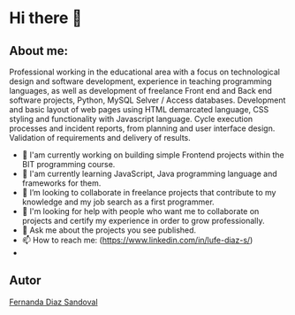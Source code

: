 # Hi there 👋


## About me:

Professional working in the educational area with a focus on technological design and software development, experience in teaching programming languages, as well as development of freelance Front end and Back end software projects, Python, MySQL Selver / Access databases. Development and basic layout of web pages using HTML demarcated language, CSS styling and functionality with Javascript language. Cycle execution processes and incident reports, from planning and user interface design. Validation of requirements and delivery of results.


- 🔭 I'am currently working on building simple Frontend projects within the BIT programming course.
- 🌱 I'am currently learning JavaScript, Java programming language and frameworks for them.
- 👯 I’m looking to collaborate in freelance projects that contribute to my knowledge and my job search as a first programmer.
- 🤔 I'm looking for help with people who want me to collaborate on projects and certify my experience in order to grow professionally.
- 💬 Ask me about the projects you see published. 
- 📫 How to reach me: (https://www.linkedin.com/in/lufe-diaz-s/)
-

## Autor
[Fernanda Diaz Sandoval](https://www.linkedin.com/in/lufe-diaz-s/)
